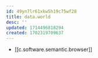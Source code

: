 ```yaml
---
id: 49yn7lr61xkw5h19c75wf28
title: data.world
desc: ''
updated: 1714496818294
created: 1702319709637
---
```


- [[c.software.semantic.browser]]